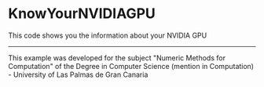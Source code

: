 # KnowYourNVIDIAGPU
This code shows you the information about your NVIDIA GPU
____________________
This example was developed for the subject "Numeric Methods for Computation" of the Degree in Computer Science (mention in Computation) - University of Las Palmas de Gran Canaria
